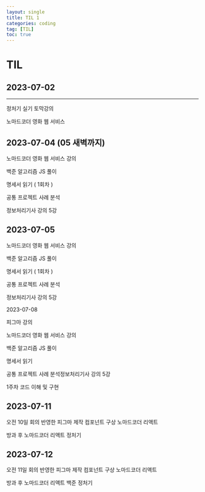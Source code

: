 ```yaml
---
layout: single
title: TIL 1
categories: coding
tag: [TIL]
toc: true
---
```


# TIL

## 2023-07-02

---

정처기 실기 토막강의

노마드코더 영화 웹 서비스

## 2023-07-04 (05 새벽까지)

노마드코더 영화 웹 서비스 강의

백준 알고리즘 JS 풀이

명세서 읽기 ( 1회차 )

공통 프로젝트 사례 분석

정보처리기사 강의 5강

## 2023-07-05

노마드코더 영화 웹 서비스 강의

백준 알고리즘 JS 풀이

명세서 읽기 ( 1회차 )

공통 프로젝트 사례 분석

정보처리기사 강의 5강

2023-07-08

피그마 강의

노마드코더 영화 웹 서비스 강의

백준 알고리즘 JS 풀이

명세서 읽기

공통 프로젝트 사례 분석정보처리기사 강의 5강

1주차 코드 이해 및 구현

## 2023-07-11

오전
10일 회의 반영한 피그마 제작
컴포넌트 구상
노마드코더 리액트

방과 후
노마드코더 리액트
정처기

## 2023-07-12

오전
11일 회의 반영한 피그마 제작
컴포넌트 구상
노마드코더 리액트

방과 후
노마드코더 리액트
백준
정처기
